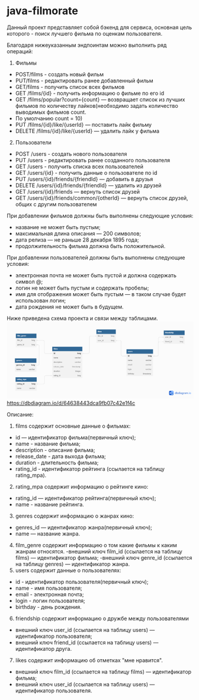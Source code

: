 # java-filmorate

Данный проект представляет собой бэкенд для сервиса, основная цель которого - поиск лучшего
фильма по оценкам пользователя.

Благодаря нижеуказанным эндпоинтам можно выполнить ряд операций:
1. Фильмы
- POST/films - создать новый фильм
- PUT/films - редактировать ранее добавленный фильм
- GET/films - получить список всех фильмов
- GET /films/{id} - получить информацию о фильме по его id
- GET /films/popular?count={count} — возвращает список из лучших фильмов по 
количеству лайков(необходимо задать количество выводимых фильмов count. 
- По умолчанию count = 10)
- PUT /films/{id}/like/{userId} — поставить лайк фильму
- DELETE /films/{id}/like/{userId} — удалить лайк у фильма
2) Пользователи 
- POST /users - создать нового пользователя
- PUT /users - редактировать ранее созданного пользователя 
- GET /users - получить списка всех пользователей 
- GET /users/{id} - получить данные о пользователе по id 
- PUT /users/{id}/friends/{friendId} — добавить в друзья 
- DELETE /users/{id}/friends/{friendId} — удалить из друзей 
- GET /users/{id}/friends — вернуть список друзей 
- GET /users/{id}/friends/common/{otherId} — вернуть список друзей, 
общих с другим пользователем

При добавлении фильмов должны быть выполнены следующие условия:
- название не может быть пустым; 
- максимальная длина описания — 200 символов; 
- дата релиза — не раньше 28 декабря 1895 года; 
- продолжительность фильма должна быть положительной.

При добавлении пользователей должны быть выполнены следующие условия:
- электронная почта не может быть пустой и должна содержать символ @; 
- логин не может быть пустым и содержать пробелы; 
- имя для отображения может быть пустым — в таком случае будет использован логин; 
- дата рождения не может быть в будущем.

Ниже приведена схема проекта и связи между таблицами. 
![schema.png](src%2Fmain%2Fresources%2Fschema.png)
https://dbdiagram.io/d/64638443dca9fb07c42e1f4c

Описание:
1) films содержит основные данные о фильмах:
- id — идентификатор фильма(первичный ключ);
- name - название фильма;
- description - описание фильма;
- release_date - дата выхода фильма;
- duration - длительность фильма;
- rating_id - идентификатор рейтинга (ссылается на таблицу rating_mpa).
2) rating_mpa cодержит информацию о рейтинге кино:
- rating_id — идентификатор рейтинга(первичный ключ);
- name - название рейтинга.
3) genres cодержит информацию о жанрах кино:
- genres_id — идентификатор жанра(первичный ключ);
- name — название жанра.
4) film_genre содержит информацию о том какие фильмы к каким жанрам относятся.
-внешний ключ film_id (ссылается на таблицу films) — идентификатор фильма;
-внешний ключ genre_id (ссылается на таблицу gеnres) — идентификатор жанра.
5) users содержит данные о пользователях:
- id - идентификатор пользователя(первичный ключ);
- name - имя пользователя;
- email - электронная почта;
- login - логин пользователя;
- birthday - день рождения.
6) friendship cодержит информацию о дружбе между пользователями
- внешний ключ user_id (ссылается на таблицу users) — идентификатор пользователя;
- внешний ключ friend_id (ссылается на таблицу users) — идентификатор друга.
7) likes cодержит информацию об отметках "мне нравится".
- внешний ключ film_id (ссылается на таблицу films) — идентификатор фильма;
- внешний ключ user_id (ссылается на таблицу users) — идентификатор пользователя.